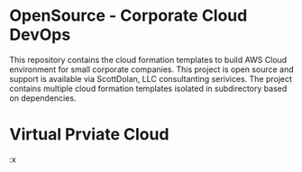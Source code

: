 # OpenSource - Corporate Cloud DevOps 
This repository contains the cloud formation templates to build AWS Cloud environment for small corporate companies. This project is open source and support is available via ScottDolan, LLC consultanting serivices.  The project contains multiple cloud formation templates isolated in subdirectory based on dependencies. 




# Virtual Prviate Cloud  

:x
